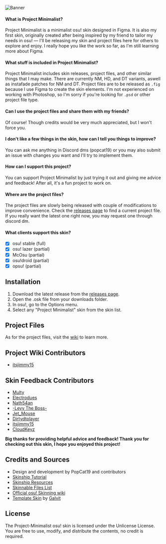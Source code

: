 ![Banner](https://i.imgur.com/UrmdIFF.png)

#### What is Project Minimalist?
Project Minimalist is a minimalist osu! skin designed in Figma. It is also my first skin, originally created after being inspired by my friend to tailor my needs in osu! ― I'll be releasing my skin and project files here for others to explore and enjoy. I really hope you like the work so far, as I'm still learning more about Figma.

#### What stuff is included in Project Minimalist?
Project Minimalist includes skin releases, project files, and other similar things that I may make. There are currently NM, HD, and DT variants, aswell as instafade patches for NM and DT. Project files are to be released as `.fig` because I use Figma to create the skin elements. I'm not experienced on working with Photoshop, so I'm sorry if you're looking for `.psd` or other project file type.

#### Can I use the project files and share them with my friends?
Of course! Though credits would be very much appreciated, but I won't force you.

#### I don't like a few things in the skin, how can I tell you things to improve?
You can ask me anything in Discord dms (popcat19) or you may also submit an issue with changes you want and I'll try to implement them.

#### How can I support this project?
You can support Project Minimalist by just trying it out and giving me advice and feedback! After all, it's a fun project to work on.

#### Where are the project files?
The project files are slowly being released with couple of modifications to improve convenience. Check the [releases page](https://github.com/PopCat19/Project-Minimalist/releases) to find a current project file. If you really want the latest one right now, you may request one through discord dm.

#### What clients support this skin?
- [x] osu! stable (full)
- [x] osu! lazer (partial)
- [x] McOsu (partial)
- [x] osu!droid (partial)
- [x] opsu! (partial)

## Installation
1. Download the latest release from the [releases page](https://github.com/PopCat19/Project-Minimalist/releases).
2. Open the .osk file from your downloads folder.
4. In osu!, go to the Options menu.
5. Select any "Project Minimalist" skin from the skin list.

## Project Files
As for the project files, visit the [wiki](https://github.com/PopCat19/Project-Minimalist/wiki) to learn more.

## Project Wiki Contributors
- [itsjimmy15](https://osu.ppy.sh/users/22761238)

## Skin Feedback Contributors
- [Multy](https://osu.ppy.sh/users/10065690)
- [Electrodues](https://osu.ppy.sh/users/25363551)
- [Nath54an](https://osu.ppy.sh/users/17786948)
- [-Levy The Boss-](https://osu.ppy.sh/users/3098854)
- [Jet_Mouse](https://osu.ppy.sh/users/25831266)
- [Dirtydtplayer](https://osu.ppy.sh/users/16719285)
- [itsjimmy15](https://osu.ppy.sh/users/22761238)
- [CloudKeyz](https://osu.ppy.sh/users/15194624)

**Big thanks for providing helpful advice and feedback! Thank you for checking out this skin, I hope you enjoyed this project!**

## Credits and Sources
- Design and development by PopCat19 and contributors
- [Skinship Tutorial](https://skinship.xyz/tutorial/introduction)
- [Skinship Resources](https://skinship.xyz/resources/)
- [Skinnable Files List](https://osu.ppy.sh/community/forums/topics/186787?n=1)
- [Official osu! Skinning wiki](https://osu.ppy.sh/wiki/en/Skinning/osu%21)
- [Template Skin](https://osu.ppy.sh/community/forums/topics/923143?n=1) by [Galvit](https://osu.ppy.sh/users/7629682)

## License
The Project-Minimalist osu! skin is licensed under the Unlicense License. You are free to use, modify, and distribute the contents, no credit is required.
